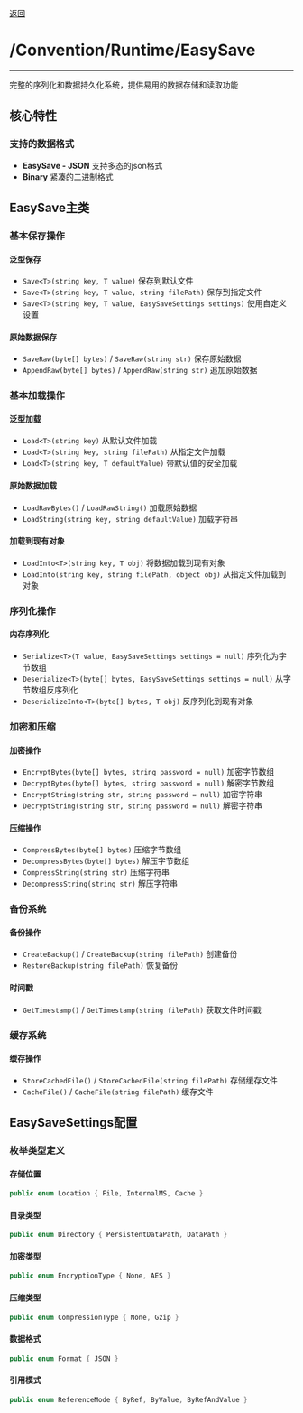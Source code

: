[返回](./Runtime-README.md)

# /Convention/Runtime/EasySave

---

完整的序列化和数据持久化系统，提供易用的数据存储和读取功能

## 核心特性

### 支持的数据格式
- **EasySave - JSON** 支持多态的json格式
- **Binary** 紧凑的二进制格式

## EasySave主类

### 基本保存操作

#### 泛型保存
- `Save<T>(string key, T value)` 保存到默认文件
- `Save<T>(string key, T value, string filePath)` 保存到指定文件
- `Save<T>(string key, T value, EasySaveSettings settings)` 使用自定义设置

#### 原始数据保存
- `SaveRaw(byte[] bytes)` / `SaveRaw(string str)` 保存原始数据
- `AppendRaw(byte[] bytes)` / `AppendRaw(string str)` 追加原始数据

### 基本加载操作

#### 泛型加载
- `Load<T>(string key)` 从默认文件加载
- `Load<T>(string key, string filePath)` 从指定文件加载
- `Load<T>(string key, T defaultValue)` 带默认值的安全加载

#### 原始数据加载
- `LoadRawBytes()` / `LoadRawString()` 加载原始数据
- `LoadString(string key, string defaultValue)` 加载字符串

#### 加载到现有对象
- `LoadInto<T>(string key, T obj)` 将数据加载到现有对象
- `LoadInto(string key, string filePath, object obj)` 从指定文件加载到对象

### 序列化操作

#### 内存序列化
- `Serialize<T>(T value, EasySaveSettings settings = null)` 序列化为字节数组
- `Deserialize<T>(byte[] bytes, EasySaveSettings settings = null)` 从字节数组反序列化
- `DeserializeInto<T>(byte[] bytes, T obj)` 反序列化到现有对象

### 加密和压缩

#### 加密操作
- `EncryptBytes(byte[] bytes, string password = null)` 加密字节数组
- `DecryptBytes(byte[] bytes, string password = null)` 解密字节数组
- `EncryptString(string str, string password = null)` 加密字符串
- `DecryptString(string str, string password = null)` 解密字符串

#### 压缩操作
- `CompressBytes(byte[] bytes)` 压缩字节数组
- `DecompressBytes(byte[] bytes)` 解压字节数组
- `CompressString(string str)` 压缩字符串
- `DecompressString(string str)` 解压字符串

### 备份系统

#### 备份操作
- `CreateBackup()` / `CreateBackup(string filePath)` 创建备份
- `RestoreBackup(string filePath)` 恢复备份

#### 时间戳
- `GetTimestamp()` / `GetTimestamp(string filePath)` 获取文件时间戳

### 缓存系统

#### 缓存操作
- `StoreCachedFile()` / `StoreCachedFile(string filePath)` 存储缓存文件
- `CacheFile()` / `CacheFile(string filePath)` 缓存文件

## EasySaveSettings配置

### 枚举类型定义

#### 存储位置
```csharp
public enum Location { File, InternalMS, Cache }
```

#### 目录类型
```csharp
public enum Directory { PersistentDataPath, DataPath }
```

#### 加密类型
```csharp
public enum EncryptionType { None, AES }
```

#### 压缩类型
```csharp
public enum CompressionType { None, Gzip }
```

#### 数据格式
```csharp
public enum Format { JSON }
```

#### 引用模式
```csharp
public enum ReferenceMode { ByRef, ByValue, ByRefAndValue }
```
